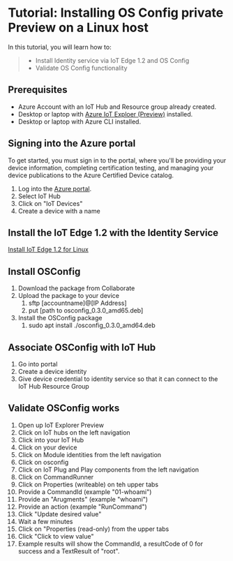 
# Tutorial: Installing OS Config private Preview on a Linux host

In this tutorial, you will learn how to:
> * Install Identity service via IoT Edge 1.2 and OS Config
> * Validate OS Config functionality

## Prerequisites

- Azure Account with an IoT Hub and Resource group already created.
- Desktop or laptop with [Azure IoT Exploer (Preview)](https://github.com/Azure/azure-iot-explorer/releases) installed.
- Desktop or laptop with Azure CLI installed.

## Signing into the Azure portal

To get started, you must sign in to the portal, where you'll be providing your device information, completing certification testing, and managing your device publications to the Azure Certified Device catalog.

1. Log into the [Azure portal](https://portal.azure.com).
1. Select IoT Hub
1. Click on "IoT Devices"
1. Create a device with a name

## Install the IoT Edge 1.2 with the Identity Service
[Install IoT Edge 1.2 for Linux](https://docs.microsoft.com/en-us/azure/iot-edge/how-to-install-iot-edge?view=iotedge-2020-11)

## Install OSConfig
1. Download the package from Collaborate
1. Upload the package to your device
    1. sftp [accountname]@[IP Address]
    1. put [path to osconfig_0.3.0_amd65.deb] 
1. Install the OSConfig package
    1. sudo apt install ./osconfig_0.3.0_amd64.deb

## Associate OSConfig with IoT Hub
1. Go into portal
1. Create a device identity
1. Give device credential to identity service so that it can connect to the IoT Hub Resource Group
 

## Validate OSConfig works
1. Open up IoT Explorer Preview
1. Click on IoT hubs on the left navigation
1. Click into your IoT Hub
1. Click on your device
1. Click on Module identities from the left navigation
1. Click on osconfig
1. Click on IoT Plug and Play components from the left navigation
1. Click on CommandRunner
1. Click on Properties (writeable) on teh upper tabs
1. Provide a CommandId (example "01-whoami")
1. Provide an "Arugments" (example "whoami")
1. Provide an action (example "RunCommand")
1. Click "Update desired value"
1. Wait a few minutes
1. Click on "Properties (read-only) from the upper tabs
1. Click "Click to view value"
1. Example results will show the CommandId, a resultCode of 0 for success and a TextResult of "root".